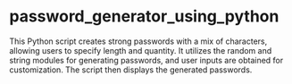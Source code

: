 # password_generator_using_python
This Python script creates strong passwords with a mix of characters, allowing users to specify length and quantity. It utilizes the random and string modules for generating passwords, and user inputs are obtained for customization. The script then displays the generated passwords.
